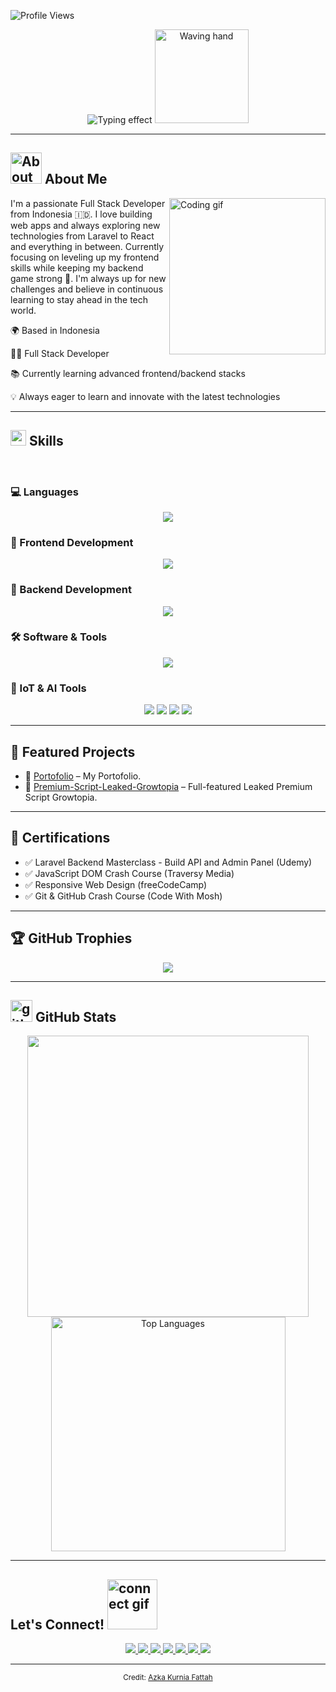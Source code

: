 ![Profile Views](https://komarev.com/ghpvc/?username=azkakurnia&label=PROFILE%20VIEWS&style=for-the-badge&color=blueviolet)

<p align="center">
  <img src="https://readme-typing-svg.herokuapp.com/?font=Righteous&size=35&center=true&vCenter=true&width=500&height=70&duration=4000&lines=Hi+There!+%F0%9F%91%8B;+I%27m+Azka+Kurnia+Fattah!" alt="Typing effect">
  <img src="https://media0.giphy.com/media/v1.Y2lkPTc5MGI3NjExcWFiMXZ0NXcwYXZqY3preW1udzdzaXVuOGRwbDZ3N2hseGp4M2dkayZlcD12MV9pbnRlcm5hbF9naWZfYnlfaWQmY3Q9cw/k1xA4WSR0EqGRATxKI/giphy.gif" alt="Waving hand" width="150">
</p>

---

## <img src="https://media2.giphy.com/media/v1.Y2lkPTc5MGI3NjExOWV5aGw1bWozcmhxYXhpczBjMm9samN3dHczaXVhMDkybnAxZW52ZSZlcD12MV9pbnRlcm5hbF9naWZfYnlfaWQmY3Q9cw/VEUoOncnj5F31yO3g3/giphy.gif" width="50" alt="About me icon"> **About Me**

<picture><img align="right" src="https://media1.giphy.com/media/v1.Y2lkPTc5MGI3NjExaWNpcXF4OWx5czRyM3lxenp3cm1xcHY5M3BsNHpxYjAxcDNrNDdyeSZlcD12MV9pbnRlcm5hbF9naWZfYnlfaWQmY3Q9Zw/DGsDLr9nyz2LkVgKFs/giphy.gif" alt="Coding gif" width="250"></picture>

I'm a passionate Full Stack Developer from Indonesia 🇮🇩. I love building web apps and always exploring new technologies from Laravel to React and everything in between. Currently focusing on leveling up my frontend skills while keeping my backend game strong 💪. I'm always up for new challenges and believe in continuous learning to stay ahead in the tech world.

🌍 Based in Indonesia

👨‍💻 Full Stack Developer

📚 Currently learning advanced frontend/backend stacks

💡 Always eager to learn and innovate with the latest technologies

---

## <img src="https://media2.giphy.com/media/QssGEmpkyEOhBCb7e1/giphy.gif?cid=ecf05e47a0n3gi1bfqntqmob8g9aid1oyj2wr3ds3mg700bl&rid=giphy.gif" width ="25"><b> Skills</b>
<br>

### 💻 Languages
<p align="center">
  <img src="https://skillicons.dev/icons?i=php,js,python,lua,cpp,cs" />
</p>

### 🎨 Frontend Development
<p align="center">
  <img src="https://skillicons.dev/icons?i=html,css,bootstrap,tailwind,sass,react,nextjs,vue" />
</p>

### 🧰 Backend Development
<p align="center">
  <img src="https://skillicons.dev/icons?i=php,laravel,express" />
</p>

### 🛠️ Software & Tools
<p align="center">
  <img src="https://skillicons.dev/icons?i=github,git,vscode" />
</p>

### 🤖 IoT & AI Tools
<p align="center">
  <img src="https://img.shields.io/badge/Raspberry%20Pi-C51A4A?style=for-the-badge&logo=raspberrypi&logoColor=white" />
  <img src="https://img.shields.io/badge/Arduino-00979D?style=for-the-badge&logo=arduino&logoColor=white" />
  <img src="https://img.shields.io/badge/TensorFlow-FF6F00?style=for-the-badge&logo=tensorflow&logoColor=white" />
  <img src="https://img.shields.io/badge/OpenCV-5C3EE8?style=for-the-badge&logo=opencv&logoColor=white" />
</p>

---

## 🚀 Featured Projects

- 🔗 [Portofolio](https://github.com/azkakurnia) – My Portofolio.
- 🔗 [Premium-Script-Leaked-Growtopia](https://github.com/azkakurnia/leaked-script-bothax-pc) – Full-featured Leaked Premium Script Growtopia.

---

## 🏅 Certifications

- ✅ Laravel Backend Masterclass - Build API and Admin Panel (Udemy)
- ✅ JavaScript DOM Crash Course (Traversy Media)
- ✅ Responsive Web Design (freeCodeCamp)
- ✅ Git & GitHub Crash Course (Code With Mosh)

---

## 🏆 GitHub Trophies

<p align="center">
  <img src="https://github-profile-trophy.vercel.app/?username=azkakurnia&theme=monokai&no-frame=true&no-bg=true&margin-w=4" />
</p>

---

## <img src="https://media.giphy.com/media/iY8CRBdQXODJSCERIr/giphy.gif" alt="github stats icon" width="35"> <b>GitHub Stats</b>

<div align="center">
  <a href="https://github.com/azkakurnia/">
    <img src="https://github-readme-stats.vercel.app/api?username=azkakurnia&show_icons=true&theme=tokyonight" width="450"/>
    <img src="https://github-readme-stats.vercel.app/api/top-langs/?username=azkakurnia&layout=compact&show_icons=true&theme=cobalt" width="375" alt="Top Languages"/>
  </a>
</div>

---

## <b>Let's Connect!</b> <img src="https://media0.giphy.com/media/v1.Y2lkPTc5MGI3NjExbDdvd3JxbngxdjExY2t1Nzl3OWgxejZpaXY0cG83Nzk4dGkwNzllcSZlcD12MV9pbnRlcm5hbF9naWZfYnlfaWQmY3Q9cw/Al9XitEIwGgLU9yMfS/giphy.gif" alt="connect gif" width="80">

<p align="center">
  <a href="https://www.linkedin.com/in/azka-kurnia-4a469233a/" target="_blank">
    <img src="https://img.shields.io/badge/LinkedIn-0A66C2?style=for-the-badge&logo=linkedin&logoColor=white" />
  </a>
  <a href="https://x.com/azkassasin" target="_blank">
    <img src="https://img.shields.io/badge/Twitter-1DA1F2?style=for-the-badge&logo=twitter&logoColor=white" />
  </a>
  <a href="mailto:azkassasinn@gmail.com" target="_blank">
    <img src="https://img.shields.io/badge/Gmail-D14836?style=for-the-badge&logo=gmail&logoColor=white" />
  </a>
  <a href="https://wa.me/62895383162021" target="_blank">
    <img src="https://img.shields.io/badge/WhatsApp-25D366?style=for-the-badge&logo=whatsapp&logoColor=white" />
  </a>
  <a href="https://discord.gg/9t7rcj97" target="_blank">
    <img src="https://img.shields.io/badge/Discord-5865F2?style=for-the-badge&logo=discord&logoColor=white" />
  </a>
  <a href="https://www.tiktok.com/@thinkaboutzka" target="_blank">
    <img src="https://img.shields.io/badge/TikTok-010101?style=for-the-badge&logo=tiktok&logoColor=white" />
  </a>
  <a href="https://www.youtube.com/channel/UCnIUZtTmIJy_xRZMpyovX6Q" target="_blank">
    <img src="https://img.shields.io/badge/YouTube-FF0000?style=for-the-badge&logo=youtube&logoColor=white" />
  </a>
</p>

---

<div align="center">
  <sub>Credit: <a href="https://github.com/azkakurnia">Azka Kurnia Fattah</a></sub>
</div>
